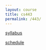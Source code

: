 ```yaml
---
layout: course
title: cs443
permalink: /443/
---
```


[syllabus](/443/syllabus/)

[schedule](/443/schedule/)